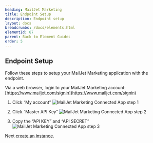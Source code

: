 ```yaml
---
heading: MailJet Marketing
title: Endpoint Setup
description: Endpoint setup
layout: docs
breadcrumbs: /docs/elements.html
elementId: 87
parent: Back to Element Guides
order: 5
---
```


## Endpoint Setup

Follow these steps to setup your MailJet Marketing application with the endpoint.

Via a web browser, login to your MailJet Marketing account:
[https://www.mailjet.com/signin](https://www.mailjet.com/signin)

1. Click “My account”
![MailJet Marketing Connected App step 1](http://cloud-elements.com/wp-content/uploads/2015/04/MailJetAPI1.png)

2. Click “Master API Key”
![MailJet Marketing Connected App step 2](http://cloud-elements.com/wp-content/uploads/2015/04/MailJetAPI2.png)

3. Copy the “API KEY” and “API SECRET”
![MailJet Marketing Connected App step 3](http://cloud-elements.com/wp-content/uploads/2015/04/MailJetAPI3.png)

Next [create an instance](mailjet-marketing-create-instance.html).
